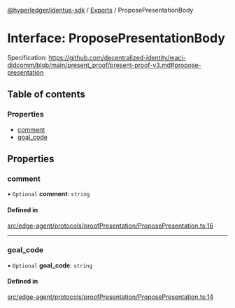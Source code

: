[@hyperledger/identus-sdk](../README.md) / [Exports](../modules.md) / ProposePresentationBody

# Interface: ProposePresentationBody

Specification:
https://github.com/decentralized-identity/waci-didcomm/blob/main/present_proof/present-proof-v3.md#propose-presentation

## Table of contents

### Properties

- [comment](ProposePresentationBody.md#comment)
- [goal\_code](ProposePresentationBody.md#goal_code)

## Properties

### comment

• `Optional` **comment**: `string`

#### Defined in

[src/edge-agent/protocols/proofPresentation/ProposePresentation.ts:16](https://github.com/hyperledger-identus/sdk-ts/blob/ccc9c0ac7bbfa014ad60ef1b5e244665d7b8ffc1/src/edge-agent/protocols/proofPresentation/ProposePresentation.ts#L16)

___

### goal\_code

• `Optional` **goal\_code**: `string`

#### Defined in

[src/edge-agent/protocols/proofPresentation/ProposePresentation.ts:14](https://github.com/hyperledger-identus/sdk-ts/blob/ccc9c0ac7bbfa014ad60ef1b5e244665d7b8ffc1/src/edge-agent/protocols/proofPresentation/ProposePresentation.ts#L14)
